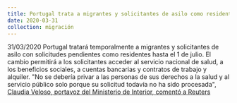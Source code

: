 ```yaml
---
title: Portugal trata a migrantes y solicitantes de asilo como residentes
date: 2020-03-31
collection: migración
---
```


31/03/2020 Portugal tratará temporalmente a migrantes y solicitantes de asilo con solicitudes pendientes como residentes hasta el 1 de julio. El cambio permitirá a los solicitantes acceder al servicio nacional de salud, a los beneficios sociales, a cuentas bancarias y contratos de trabajo y alquiler. "No se debería privar a las personas de sus derechos a la salud y al servicio público solo porque su solicitud todavía no ha sido procesada", [Claudia Veloso, portavoz del Ministerio de Interior, comentó a Reuters]()

